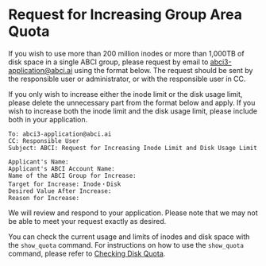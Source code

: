 # Request for Increasing Group Area Quota
If you wish to use more than 200 million inodes or more than 1,000TB of disk space in a single ABCI group, please request by email to <abci3-application@abci.ai> using the format below.
The request should be sent by the responsible user or administrator, or with the responsible user in CC.

If you only wish to increase either the inode limit or the disk usage limit, please delete the unnecessary part from the format below and apply.
If you wish to increase both the inode limit and the disk usage limit, please include both in your application.

```
To: abci3-application@abci.ai
CC: Responsible User
Subject: ABCI: Request for Increasing Inode Limit and Disk Usage Limit

Applicant's Name:
Applicant's ABCI Account Name:
Name of the ABCI Group for Increase:
Target for Increase: Inode・Disk
Desired Value After Increase:
Reason for Increase:
```
We will review and respond to your application. Please note that we may not be able to meet your request exactly as desired.

You can check the current usage and limits of inodes and disk space with the `show_quota` command. For instructions on how to use the `show_quota` command, please refer to [Checking Disk Quota](../../getting-started/#checking-disk-quota).